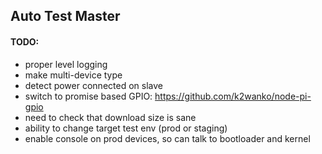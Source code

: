 ## Auto Test Master

#### TODO:

* proper level logging
* make multi-device type
* detect power connected on slave
* switch to promise based GPIO: https://github.com/k2wanko/node-pi-gpio
* need to check that download size is sane
* ability to change target test env (prod or staging)
* enable console on prod devices, so can talk to bootloader and kernel
